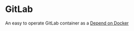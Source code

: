 # GitLab
An easy to operate GitLab container as a [Depend on Docker](https://github.com/iankoulski/depend-on-docker)
